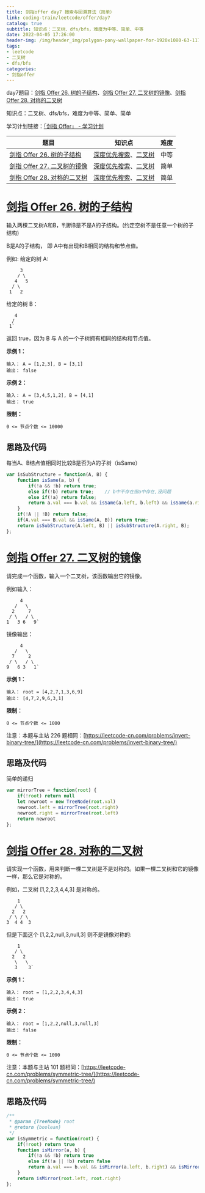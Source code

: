 ```yaml
---
title: 剑指offer day7 搜索与回溯算法（简单）
link: coding-train/leetcode/offer/day7
catalog: true
subtitle: 知识点：二叉树、dfs/bfs，难度为中等、简单、中等
date: 2022-04-05 17:26:00
header-img: /img/header_img/polygon-pony-wallpaper-for-1920x1080-63-1175.jpg
tags:
- leetcode
- 二叉树
- dfs/bfs
categories:
- 剑指offer
---
```

day7题目：[剑指 Offer 26. 树的子结构](https://leetcode-cn.com/problems/shu-de-zi-jie-gou-lcof/)、[剑指 Offer 27. 二叉树的镜像](https://leetcode-cn.com/problems/er-cha-shu-de-jing-xiang-lcof/)、[剑指 Offer 28. 对称的二叉树](https://leetcode-cn.com/problems/dui-cheng-de-er-cha-shu-lcof/)

知识点：二叉树、dfs/bfs，难度为中等、简单、简单

学习计划链接：[「剑指 Offer」 - 学习计划](https://leetcode-cn.com/study-plan/lcof/?progress=7jn70jr)

| 题目                                                                                        | 知识点                                                                                                      | 难度 |
| ------------------------------------------------------------------------------------------- | ----------------------------------------------------------------------------------------------------------- | ---- |
| [剑指 Offer 26. 树的子结构](https://leetcode-cn.com/problems/shu-de-zi-jie-gou-lcof/)          | [深度优先搜索](https://leetcode-cn.com/tag/depth-first-search)、[二叉树](https://leetcode-cn.com/tag/binary-tree) | 中等 |
| [剑指 Offer 27. 二叉树的镜像](https://leetcode-cn.com/problems/er-cha-shu-de-jing-xiang-lcof/) | [深度优先搜索](https://leetcode-cn.com/tag/depth-first-search)、[二叉树](https://leetcode-cn.com/tag/binary-tree) | 简单 |
| [剑指 Offer 28. 对称的二叉树](https://leetcode-cn.com/problems/dui-cheng-de-er-cha-shu-lcof/)  | [深度优先搜索](https://leetcode-cn.com/tag/depth-first-search)、[二叉树](https://leetcode-cn.com/tag/binary-tree) | 简单 |

# [剑指 Offer 26. 树的子结构](https://leetcode-cn.com/problems/shu-de-zi-jie-gou-lcof/)

输入两棵二叉树A和B，判断B是不是A的子结构。(约定空树不是任意一个树的子结构)

B是A的子结构， 即 A中有出现和B相同的结构和节点值。

例如:
给定的树 A:

```
     3
    / \
   4   5
  / \
 1   2
```

给定的树 B：

```
   4 
  /
 1`
```

返回 true，因为 B 与 A 的一个子树拥有相同的结构和节点值。

**示例 1：**

```
输入： A = [1,2,3], B = [3,1]
输出： false
```

**示例 2：**

```
输入： A = [3,4,5,1,2], B = [4,1]
输出： true
```

**限制：**

`0 <= 节点个数 <= 10000`

## 思路及代码

每当A、B结点值相同时比较B是否为A的子树（isSame）

```javascript
var isSubStructure = function(A, B) {
    function isSame(a, b) {
        if(!a && !b) return true;
        else if(!b) return true;    // b中不存在但a中存在,没问题
        else if(!a) return false;
        return a.val === b.val && isSame(a.left, b.left) && isSame(a.right, b.right);
    }
    if(!A || !B) return false;
    if(A.val === B.val && isSame(A, B)) return true;
    return isSubStructure(A.left, B) || isSubStructure(A.right, B);
};
```

# [剑指 Offer 27. 二叉树的镜像](https://leetcode-cn.com/problems/er-cha-shu-de-jing-xiang-lcof/)

请完成一个函数，输入一个二叉树，该函数输出它的镜像。

例如输入：

```
     4
   /   \
  2     7
 / \   / \
1   3 6   9`
```

镜像输出：

```
     4
   /   \
  7     2
 / \   / \
9   6 3   1`
```

**示例 1：**

```
输入： root = [4,2,7,1,3,6,9]
输出： [4,7,2,9,6,3,1]
```

**限制：**

`0 <= 节点个数 <= 1000`

注意：本题与主站 226 题相同：[https://leetcode-cn.com/problems/invert-binary-tree/](https://leetcode-cn.com/problems/invert-binary-tree/)

## 思路及代码

简单的递归

```javascript
var mirrorTree = function(root) {
    if(!root) return null
    let newroot = new TreeNode(root.val)
    newroot.left = mirrorTree(root.right)
    newroot.right = mirrorTree(root.left)
    return newroot
};
```

# [剑指 Offer 28. 对称的二叉树](https://leetcode-cn.com/problems/dui-cheng-de-er-cha-shu-lcof/)

请实现一个函数，用来判断一棵二叉树是不是对称的。如果一棵二叉树和它的镜像一样，那么它是对称的。

例如，二叉树 [1,2,2,3,4,4,3] 是对称的。

```
    1
   / \
  2   2
 / \ / \
3  4 4  3
```

但是下面这个 [1,2,2,null,3,null,3] 则不是镜像对称的:

```
    1
   / \
  2   2
   \   \
   3    3`
```

**示例 1：**

```
输入： root = [1,2,2,3,4,4,3]
输出： true
```

**示例 2：**

```
输入： root = [1,2,2,null,3,null,3]
输出： false
```

**限制：**

`0 <= 节点个数 <= 1000`

注意：本题与主站 101 题相同：[https://leetcode-cn.com/problems/symmetric-tree/](https://leetcode-cn.com/problems/symmetric-tree/)

## 思路及代码

```javascript
/**
 * @param {TreeNode} root
 * @return {boolean}
 */
var isSymmetric = function(root) {
    if(!root) return true
    function isMirror(a, b) {
        if(!a && !b) return true
        else if(!a || !b) return false
        return a.val === b.val && isMirror(a.left, b.right) && isMirror(a.right, b.left)              
    }
    return isMirror(root.left, root.right)
};
```
